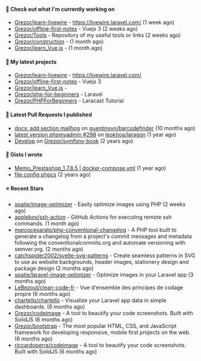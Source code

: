 #### 👷 Check out what I'm currently working on

- [Grezor/learn-livewire](https://github.com/Grezor/learn-livewire) - https://livewire.laravel.com/ (1 week ago)
- [Grezor/offline-first-notes](https://github.com/Grezor/offline-first-notes) - Vuejs 3 (2 weeks ago)
- [Grezor/Tools](https://github.com/Grezor/Tools) - Repository of my useful tools or links (2 weeks ago)
- [Grezor/construction](https://github.com/Grezor/construction) -  (1 month ago)
- [Grezor/learn_Vue.js](https://github.com/Grezor/learn_Vue.js) -  (1 month ago)

#### 🌱 My latest projects

- [Grezor/learn-livewire](https://github.com/Grezor/learn-livewire) - https://livewire.laravel.com/
- [Grezor/offline-first-notes](https://github.com/Grezor/offline-first-notes) - Vuejs 3
- [Grezor/learn_Vue.js](https://github.com/Grezor/learn_Vue.js) - 
- [Grezor/php-for-beginners](https://github.com/Grezor/php-for-beginners) - Laravel
- [Grezor/PHPForBeginners](https://github.com/Grezor/PHPForBeginners) - Laracast Tutorial

#### 🔨 Latest Pull Requests I published

- [docs: add section mailhog](https://github.com/quentinsvn/barcodefinder/pull/2) on [quentinsvn/barcodefinder](https://github.com/quentinsvn/barcodefinder) (10 months ago)
- [latest version phpmyadmin #298](https://github.com/leokhoa/laragon/pull/299) on [leokhoa/laragon](https://github.com/leokhoa/laragon) (1 year ago)
- [Develop](https://github.com/Grezor/symfony-book/pull/2) on [Grezor/symfony-book](https://github.com/Grezor/symfony-book) (2 years ago)

#### 📓 Gists I wrote

- [Memo_Prestashop_1.7.8.5 | docker-compose.yml](https://gist.github.com/eb78b378ed9f40780dc077b361ead337) (1 year ago)
- [file config phpcs](https://gist.github.com/27d8a6056d2e171aed20c26699439861) (2 years ago)

#### ⭐ Recent Stars

- [spatie/image-optimizer](https://github.com/spatie/image-optimizer) - Easily optimize images using PHP (2 weeks ago)
- [appleboy/ssh-action](https://github.com/appleboy/ssh-action) - GitHub Actions for executing remote ssh commands. (1 month ago)
- [marcocesarato/php-conventional-changelog](https://github.com/marcocesarato/php-conventional-changelog) - A PHP tool built to generate a changelog from a project&#39;s commit messages and metadata following the conventionalcommits.org and automate versioning with semver.org. (2 months ago)
- [catchspider2002/svelte-svg-patterns](https://github.com/catchspider2002/svelte-svg-patterns) - Create seamless patterns in SVG to use as website backgrounds, header images, stationery design and package design (2 months ago)
- [spatie/laravel-image-optimizer](https://github.com/spatie/laravel-image-optimizer) - Optimize images in your Laravel app (3 months ago)
- [LeBezout/clean-code-fr](https://github.com/LeBezout/clean-code-fr) - Vue d&#39;ensemble des principes de codage propre (6 months ago)
- [chartello/chartello](https://github.com/chartello/chartello) - Visualize your Laravel app data in simple dashboards. (6 months ago)
- [Grezor/codeimage](https://github.com/Grezor/codeimage) - A tool to beautify your code screenshots. Built with SolidJS (6 months ago)
- [Grezor/bootstrap](https://github.com/Grezor/bootstrap) - The most popular HTML, CSS, and JavaScript framework for developing responsive, mobile first projects on the web. (6 months ago)
- [riccardoperra/codeimage](https://github.com/riccardoperra/codeimage) - A tool to beautify your code screenshots. Built with SolidJS (6 months ago)

